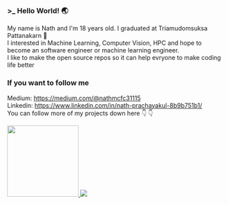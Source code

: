 ### >_ Hello World! :earth_asia:
My name is Nath and I'm 18 years old. I graduated at Triamudomsuksa Pattanakarn :school_satchel:<br>
I interested in Machine Learning, Computer Vision, HPC and hope to become an software engineer or machine learning engineer.<br>
I like to make the open source repos so it can help evryone to make coding life better

### If you want to follow me
Medium: https://medium.com/@nathmcfc31115<br>
Linkedin: https://www.linkedin.com/in/nath-prachayakul-8b9b751b1/  
You can follow more of my projects down here :point_down: :point_down:

<a href="https://github.com/anuraghazra/github-readme-stats">
 <img src="https://github-readme-stats.vercel.app/api?username=namirinz&count_private=true&show_icons=true" height=165/>
</a>
<a href="https://github.com/anuraghazra/github-readme-stats">
 <img src="https://github-readme-stats.vercel.app/api/top-langs/?username=namirinz&layout=compact"/>
</a>
